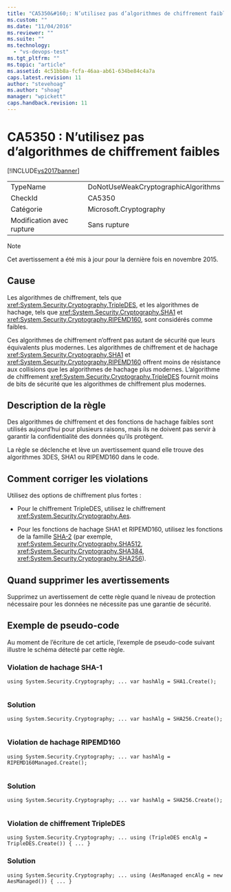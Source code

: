 ```yaml
---
title: "CA5350&#160;: N’utilisez pas d’algorithmes de chiffrement faibles | Microsoft Docs"
ms.custom: ""
ms.date: "11/04/2016"
ms.reviewer: ""
ms.suite: ""
ms.technology: 
  - "vs-devops-test"
ms.tgt_pltfrm: ""
ms.topic: "article"
ms.assetid: 4c51bb8a-fcfa-46aa-ab61-634be84c4a7a
caps.latest.revision: 11
author: "stevehoag"
ms.author: "shoag"
manager: "wpickett"
caps.handback.revision: 11
---
```

# CA5350&#160;: N’utilisez pas d’algorithmes de chiffrement faibles
[!INCLUDE[vs2017banner](../code-quality/includes/vs2017banner.md)]

|||  
|-|-|  
|TypeName|DoNotUseWeakCryptographicAlgorithms|  
|CheckId|CA5350|  
|Catégorie|Microsoft.Cryptography|  
|Modification avec rupture|Sans rupture|  
  
> [!NOTE]
>  Cet avertissement a été mis à jour pour la dernière fois en novembre 2015.  
  
## Cause  
 Les algorithmes de chiffrement, tels que <xref:System.Security.Cryptography.TripleDES>, et les algorithmes de hachage, tels que <xref:System.Security.Cryptography.SHA1> et <xref:System.Security.Cryptography.RIPEMD160>, sont considérés comme faibles.  
  
 Ces algorithmes de chiffrement n’offrent pas autant de sécurité que leurs équivalents plus modernes. Les algorithmes de chiffrement et de hachage <xref:System.Security.Cryptography.SHA1> et <xref:System.Security.Cryptography.RIPEMD160> offrent moins de résistance aux collisions que les algorithmes de hachage plus modernes. L’algorithme de chiffrement <xref:System.Security.Cryptography.TripleDES> fournit moins de bits de sécurité que les algorithmes de chiffrement plus modernes.  
  
## Description de la règle  
 Des algorithmes de chiffrement et des fonctions de hachage faibles sont utilisés aujourd’hui pour plusieurs raisons, mais ils ne doivent pas servir à garantir la confidentialité des données qu’ils protègent.  
  
 La règle se déclenche et lève un avertissement quand elle trouve des algorithmes 3DES, SHA1 ou RIPEMD160 dans le code.  
  
## Comment corriger les violations  
 Utilisez des options de chiffrement plus fortes :  
  
-   Pour le chiffrement TripleDES, utilisez le chiffrement <xref:System.Security.Cryptography.Aes>.  
  
-   Pour les fonctions de hachage SHA1 et RIPEMD160, utilisez les fonctions de la famille [SHA\-2](https://msdn.microsoft.com/en-us/library/windows/desktop/aa382459.aspx) \(par exemple, <xref:System.Security.Cryptography.SHA512>, <xref:System.Security.Cryptography.SHA384>, <xref:System.Security.Cryptography.SHA256>\).  
  
## Quand supprimer les avertissements  
 Supprimez un avertissement de cette règle quand le niveau de protection nécessaire pour les données ne nécessite pas une garantie de sécurité.  
  
## Exemple de pseudo\-code  
 Au moment de l’écriture de cet article, l’exemple de pseudo\-code suivant illustre le schéma détecté par cette règle.  
  
### Violation de hachage SHA\-1  
  
```  
using System.Security.Cryptography; ... var hashAlg = SHA1.Create();  
  
```  
  
### Solution  
  
```  
using System.Security.Cryptography; ... var hashAlg = SHA256.Create();  
  
```  
  
### Violation de hachage RIPEMD160  
  
```  
using System.Security.Cryptography; ... var hashAlg = RIPEMD160Managed.Create();  
  
```  
  
### Solution  
  
```  
using System.Security.Cryptography; ... var hashAlg = SHA256.Create();  
  
```  
  
### Violation de chiffrement TripleDES  
  
```  
using System.Security.Cryptography; ... using (TripleDES encAlg = TripleDES.Create()) { ... }  
```  
  
### Solution  
  
```  
using System.Security.Cryptography; ... using (AesManaged encAlg = new AesManaged()) { ... }  
```